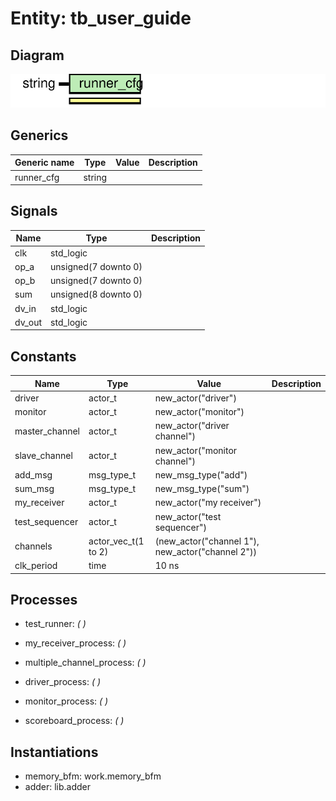 # Entity: tb_user_guide
## Diagram
![Diagram](tb_user_guide.svg "Diagram")
## Generics
| Generic name | Type   | Value | Description |
| ------------ | ------ | ----- | ----------- |
| runner_cfg   | string |       |             |
## Signals
| Name    | Type                 | Description |
| ------- | -------------------- | ----------- |
| clk     | std_logic            |             |
| op_a    | unsigned(7 downto 0) |             |
|  op_b   | unsigned(7 downto 0) |             |
| sum     | unsigned(8 downto 0) |             |
| dv_in   | std_logic            |             |
|  dv_out | std_logic            |             |
## Constants
| Name           | Type                | Value                                             | Description |
| -------------- | ------------------- | ------------------------------------------------- | ----------- |
| driver         | actor_t             |  new_actor("driver")                              |             |
| monitor        | actor_t             |  new_actor("monitor")                             |             |
| master_channel | actor_t             |  new_actor("driver channel")                      |             |
| slave_channel  | actor_t             |  new_actor("monitor channel")                     |             |
| add_msg        | msg_type_t          |  new_msg_type("add")                              |             |
| sum_msg        | msg_type_t          |  new_msg_type("sum")                              |             |
| my_receiver    | actor_t             |  new_actor("my receiver")                         |             |
| test_sequencer | actor_t             |  new_actor("test sequencer")                      |             |
| channels       | actor_vec_t(1 to 2) |  (new_actor("channel 1"), new_actor("channel 2")) |             |
| clk_period     | time                |  10 ns                                            |             |
## Processes
- test_runner: _(  )_

- my_receiver_process: _(  )_

- multiple_channel_process: _(  )_

- driver_process: _(  )_

- monitor_process: _(  )_

- scoreboard_process: _(  )_

## Instantiations
- memory_bfm: work.memory_bfm
- adder: lib.adder
